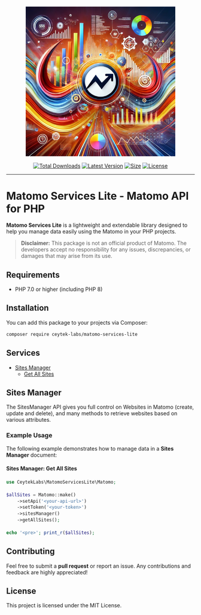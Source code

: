 <p align="center">
    <img src="https://raw.githubusercontent.com/ceytek-labs/matomo-services-lite/refs/heads/0.x/art/banner.png" width="400" alt="Matomo Services Lite">
    <p align="center">
        <a href="https://packagist.org/packages/ceytek-labs/matomo-services-lite"><img alt="Total Downloads" src="https://img.shields.io/packagist/dt/ceytek-labs/matomo-services-lite"></a>
        <a href="https://packagist.org/packages/ceytek-labs/matomo-services-lite"><img alt="Latest Version" src="https://img.shields.io/packagist/v/ceytek-labs/matomo-services-lite"></a>
        <a href="https://packagist.org/packages/ceytek-labs/matomo-services-lite"><img alt="Size" src="https://img.shields.io/github/repo-size/ceytek-labs/matomo-services-lite"></a>
        <a href="https://packagist.org/packages/ceytek-labs/matomo-services-lite"><img alt="License" src="https://img.shields.io/packagist/l/ceytek-labs/matomo-services-lite"></a>
    </p>
</p>

------

# Matomo Services Lite - Matomo API for PHP

**Matomo Services Lite** is a lightweight and extendable library designed to help you manage data easily using the Matomo in your PHP projects.

> **Disclaimer:** This package is not an official product of Matomo. The developers accept no responsibility for any issues, discrepancies, or damages that may arise from its use.

## Requirements

- PHP 7.0 or higher (including PHP 8)

## Installation

You can add this package to your projects via Composer:

```bash
composer require ceytek-labs/matomo-services-lite
```

## Services
- [Sites Manager](#sites-manager)
    - [Get All Sites](#sites-manager-get-all-sites)

## Sites Manager

The SitesManager API gives you full control on Websites in Matomo (create, update and delete), and many methods to retrieve websites based on various attributes.

### Example Usage

The following example demonstrates how to manage data in a **Sites Manager** document:

#### Sites Manager: Get All Sites

```php
use CeytekLabs\MatomoServicesLite\Matomo;

$allSites = Matomo::make()
    ->setApi('<your-api-url>')
    ->setToken('<your-token>')
    ->sitesManager()
    ->getAllSites();

echo '<pre>'; print_r($allSites);
```

## Contributing

Feel free to submit a **pull request** or report an issue. Any contributions and feedback are highly appreciated!

## License

This project is licensed under the MIT License.